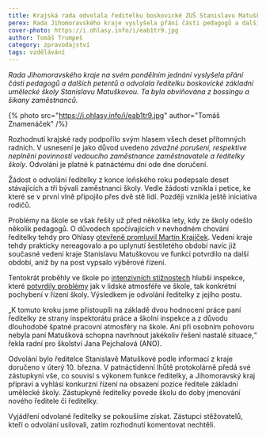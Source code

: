 ```yaml
---
title: Krajská rada odvolala ředitelku boskovické ZUŠ Stanislavu Matuškovou
perex: Rada Jihomoravského kraje vyslyšela přání části pedagogů a dalších petentů a odvolala ředitelku ZUŠ Stanislavu Matuškovou, obviňovanou z bossingu a šikany.
cover-photo: https://i.ohlasy.info/i/eab1tr9.jpg
author: Tomáš Trumpeš
category: zpravodajství
tags: vzdělávání
---
```


*Rada Jihomoravského kraje na svém pondělním jednání vyslyšela přání části pedagogů a dalších petentů a odvolala ředitelku boskovické základní umělecké školy Stanislavu Matuškovou. Ta byla obviňována z bossingu a šikany zaměstnanců.*

{% photo src="https://i.ohlasy.info/i/eab1tr9.jpg" author="Tomáš Znamenáček" /%}

Rozhodnutí krajské rady podpořilo svým hlasem všech deset přítomných radních. V usnesení je jako důvod uvedeno *závažné porušení, respektive neplnění povinností vedoucího zaměstnance zaměstnavatele a ředitelky školy*. Odvolání je platné k patnáctému dni ode dne doručení.

Žádost o odvolání ředitelky z konce loňského roku podepsalo deset stávajících a tři bývalí zaměstnanci školy. Vedle žádosti vznikla i petice, ke které se v první vlně připojilo přes dvě stě lidí. Později vznikla ještě iniciativa rodičů.

Problémy na škole se však řešily už před několika lety, kdy ze školy odešlo několik pedagogů. O důvodech spočívajících v nevhodném chování ředitelky tehdy pro Ohlasy [otevřeně promluvil Martin Krajíček](https://ohlasy.info/clanky/2016/07/rozhovor-krajicek-zus.html). Vedení kraje tehdy prakticky nereagovalo a po uplynutí šestiletého období navíc již současné vedení kraje Stanislavu Matuškovou ve funkci potvrdilo na další období, aniž by na post vypsalo výběrové řízení.

Tentokrát proběhly ve škole po [intenzivních stížnostech](https://ohlasy.info/clanky/2019/12/sikana-zus.html) hlubší inspekce, které [potvrdily problémy](https://ohlasy.info/clanky/2020/01/zus-inspekce.html) jak v lidské atmosféře ve škole, tak konkrétní pochybení v řízení školy. Výsledkem je odvolání ředitelky z jejího postu.

„K tomuto kroku jsme přistoupili na základě dvou hodnocení práce paní ředitelky ze strany inspektorátu práce a školní inspekce a z důvodu dlouhodobé špatné pracovní atmosféry na škole. Ani při osobním pohovoru nebyla paní Matušková schopna navrhnout jakékoliv řešení nastalé situace,“ řekla radní pro školství Jana Pejchalová (ANO).

Odvolání bylo ředitelce Stanislavě Matuškové podle informací z kraje doručeno v úterý 10. března. V patnáctidenní lhůtě protokolárně předá své zástupkyni vše, co souvisí s výkonem funkce ředitelky, a Jihomoravský kraj připraví  a vyhlásí konkurzní řízení na obsazení pozice ředitele základní umělecké školy. Zástupkyně ředitelky povede školu do doby jmenování nového ředitele či ředitelky.

Vyjádření odvolané ředitelky se pokoušíme získat. Zástupci stěžovatelů, kteří o odvolání usilovali, zatím rozhodnutí komentovat nechtěli.
